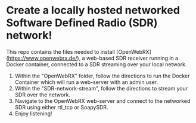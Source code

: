 # Create a locally hosted networked Software Defined Radio (SDR) network!
This repo contains the files needed to install [OpenWebRX] (https://www.openwebrx.de/), a web-based SDR receiver running in a Docker container, connected to a SDR streaming over your local network.

1. Within the "OpenWebRX" folder, follow the directions to run the Docker Container which will run a web-server with an admin user.
2. Within the "SDR-network-stream", follow the directions to stream your SDR over the network.
3. Navigate to the OpenWebRX web-server and connect to the networked SDR using either rtl_tcp or SoapySDR.
4. Enjoy listening! 
